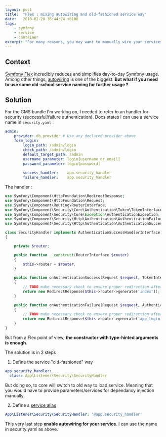 ```yaml
---
layout: post
title:  "Flex : mixing autowiring and old-fashioned service way"
date:   2018-02-20 16:44:24 +0100
tags: 
    - symfony
    - service
    - container
excerpt: "For many reasons, you may want to manually wire your services while using Symfony Flex."
---
```


## Context 

[Symfony Flex][flex] incredibly reduces and simplifies day-to-day Symfony usage. Among other things, [autowiring] is one of the biggest.
__But what if you need to use some old-school service naming for further usage ?__

## Solution
For the CMS bundle I'm working on, I needed to refer to an handler for security (successful/failure authentication). Docs states I can use a service name in `security.yaml` :

```yaml
admin:
    provider: db_provider # Use any declared provider above
    form_login:
        login_path: /admin/login
        check_path: /admin/login
        default_target_path: /admin
        username_parameter: login[username_or_email]
        password_parameter: login[password]
    
        success_handler:    app.security_handler
        failure_handler:    app.security_handler
```

The handler :

```php
use Symfony\Component\HttpFoundation\RedirectResponse;
use Symfony\Component\HttpFoundation\Request;
use Symfony\Component\Routing\RouterInterface;
use Symfony\Component\Security\Core\Authentication\Token\TokenInterface;
use Symfony\Component\Security\Core\Exception\AuthenticationException;
use Symfony\Component\Security\Http\Authentication\AuthenticationFailureHandlerInterface;
use Symfony\Component\Security\Http\Authentication\AuthenticationSuccessHandlerInterface;

class SecurityHandler implements AuthenticationSuccessHandlerInterface, AuthenticationFailureHandlerInterface
{

	private $router;

	public function __construct(RouterInterface $router)
	{
		$this->router = $router;
	}

	public function onAuthenticationSuccess(Request $request, TokenInterface $token)
	{
        // TODO make necessary check to ensure proper redirection after successful authentication   
        return new RedirectResponse($this->router->generate('index'));
	}

	public function onAuthenticationFailure(Request $request, AuthenticationException $exception)
	{
		// TODO make necessary check to ensure proper redirection after failure authen authentication
		return new RedirectResponse($this->router->generate('app_login'));
	}
}

```

But from a Flex point of view, __the constructor with type-hinted arguments is enough__.

The solution is in 2 steps

1. Define the service "old-fashioned" way 
```yaml
app.security_handler:
  class: App\Listener\Security\SecurityHandler
```
But doing so, to core will switch to old way to load service. Meaning that you would have to provide parameters/services for dependancy injection manually.

2. Define a [service alias][service_alias]
```yaml
App\Listener\Security\SecurityHandler: '@app.security_handler'
```
This very last step __enable autowiring for your service__. I can use the name in security.yaml as above.


[flex]: https://symfony.com/doc/current/setup/flex.html
[autowiring]: https://symfony.com/doc/current/service_container.html#creating-configuring-services-in-the-container
[service_alias]: https://github.com/compagnie-hyperactive/UserBundle
[security_handler]: https://github.com/compagnie-hyperactive/cms/blob/master/config/services.yaml#L36